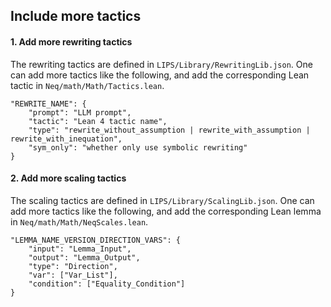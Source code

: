 ## Include more tactics

#### 1. Add more rewriting tactics

The rewriting tactics are defined in `LIPS/Library/RewritingLib.json`. 
One can add more tactics like the following, and add the corresponding Lean tactic in `Neq/math/Math/Tactics.lean`.
```
"REWRITE_NAME": {
    "prompt": "LLM prompt",
    "tactic": "Lean 4 tactic name",
    "type": "rewrite_without_assumption | rewrite_with_assumption | rewrite_with_inequation",
    "sym_only": "whether only use symbolic rewriting"
}
```

#### 2. Add more scaling tactics
The scaling tactics are defined in `LIPS/Library/ScalingLib.json`. 
One can add more tactics like the following, and add the corresponding Lean lemma in `Neq/math/Math/NeqScales.lean`.
```
"LEMMA_NAME_VERSION_DIRECTION_VARS": {
    "input": "Lemma_Input",
    "output": "Lemma_Output",
    "type": "Direction",
    "var": ["Var_List"],
    "condition": ["Equality_Condition"]
}
```